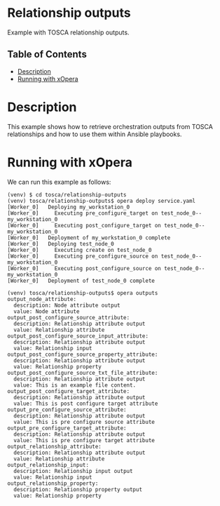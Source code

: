 # Relationship outputs
Example with TOSCA relationship outputs. 

## Table of Contents
  - [Description](#description)
  - [Running with xOpera](#running-with-xopera)

# Description
This example shows how to retrieve orchestration outputs from TOSCA relationships and how to use them within Ansible
playbooks.

# Running with xOpera
We can run this example as follows:

```console
(venv) $ cd tosca/relationship-outputs
(venv) tosca/relationship-outputs$ opera deploy service.yaml
[Worker_0]   Deploying my_workstation_0
[Worker_0]     Executing pre_configure_target on test_node_0--my_workstation_0
[Worker_0]     Executing post_configure_target on test_node_0--my_workstation_0
[Worker_0]   Deployment of my_workstation_0 complete
[Worker_0]   Deploying test_node_0
[Worker_0]     Executing create on test_node_0
[Worker_0]     Executing pre_configure_source on test_node_0--my_workstation_0
[Worker_0]     Executing post_configure_source on test_node_0--my_workstation_0
[Worker_0]   Deployment of test_node_0 complete

(venv) tosca/relationship-outputs$ opera outputs
output_node_attribute:
  description: Node attribute output
  value: Node attribute
output_post_configure_source_attribute:
  description: Relationship attribute output
  value: Relationship attribute
output_post_configure_source_input_attribute:
  description: Relationship attribute output
  value: Relationship input
output_post_configure_source_property_attribute:
  description: Relationship attribute output
  value: Relationship property
output_post_configure_source_txt_file_attribute:
  description: Relationship attribute output
  value: This is an example file content.
output_post_configure_target_attribute:
  description: Relationship attribute output
  value: This is post configure target attribute
output_pre_configure_source_attribute:
  description: Relationship attribute output
  value: This is pre configure source attribute
output_pre_configure_target_attribute:
  description: Relationship attribute output
  value: This is pre configure target attribute
output_relationship_attribute:
  description: Relationship attribute output
  value: Relationship attribute
output_relationship_input:
  description: Relationship input output
  value: Relationship input
output_relationship_property:
  description: Relationship property output
  value: Relationship property
```

